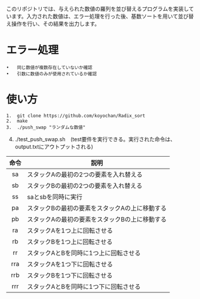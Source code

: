 このリポジトリでは、与えられた数値の羅列を並び替えるプログラムを実装しています。入力された数値は、エラー処理を行った後、基数ソートを用いて並び替え操作を行い、その結果を出力します。
# エラー処理

	•	同じ数値が複数存在していないか確認
	•	引数に数値のみが使用されているか確認

# 使い方

	1.	git clone https://github.com/koyochan/Radix_sort
	2.	make
	3.	./push_swap "ランダムな数値"
  4.  ./test_push_swap.sh　(test要件を実行できる。実行された命令は、output.txtにアウトプットされる)

| 命令  | 説明   |
|:-------------:|---------------|
| sa            | スタックAの最初の2つの要素を入れ替える |
| sb            | スタックBの最初の2つの要素を入れ替える |
| ss            | saとsbを同時に実行 |
| pa            | スタックBの最初の要素をスタックAの上に移動する |
| pb            | スタックAの最初の要素をスタックBの上に移動する |
| ra            | スタックAを1つ上に回転させる |
| rb            | スタックBを1つ上に回転させる |
| rr            | スタックAとBを同時に1つ上に回転させる |
| rra           | スタックAを1つ下に回転させる |
| rrb           | スタックBを1つ下に回転させる |
| rrr           | スタックAとBを同時に1つ下に回転させる |
